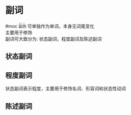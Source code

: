 # 副词

 #moc
<code><ruby>副<rt>ふく</rt>詞<rt>し</rt></ruby></code> 可单独作为单词，本身无词尾变化  
主要用于修饰  
副词可大致分为: 状态副词，程度副词及陈述副词  

## 状态副词

## 程度副词

状态副词表示程度，主要用于修饰名词、形容词和状态性动词  

## 陈述副词
